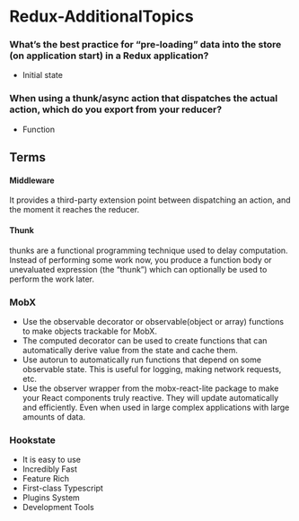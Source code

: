 # Redux-AdditionalTopics

### What’s the best practice for “pre-loading” data into the store (on application start) in a Redux application?
- Initial state

### When using a thunk/async action that dispatches the actual action, which do you export from your reducer?
- Function

## Terms
#### Middleware 
It provides a third-party extension point between dispatching an action, and the moment it reaches the reducer.

#### Thunk
thunks are a functional programming technique used to delay computation. Instead of performing some work now, you produce a function body or unevaluated expression (the “thunk”) which can optionally be used to perform the work later.

### MobX
- Use the observable decorator or observable(object or array) functions to make objects trackable for MobX.
- The computed decorator can be used to create functions that can automatically derive value from the state and cache them.
- Use autorun to automatically run functions that depend on some observable state. This is useful for logging, making network requests, etc.
- Use the observer wrapper from the mobx-react-lite package to make your React components truly reactive. They will update automatically and efficiently. Even when used in large complex applications with large amounts of data.

### Hookstate
- It is easy to use
- Incredibly Fast
- Feature Rich
- First-class Typescript
- Plugins System
- Development Tools
